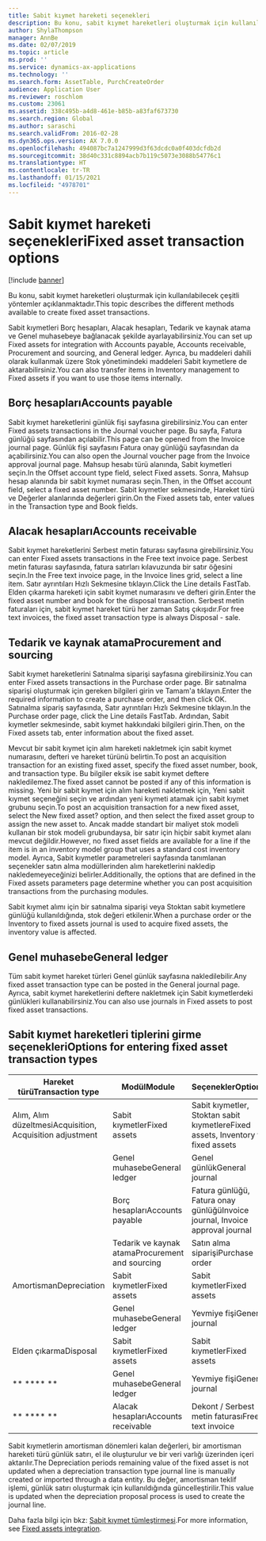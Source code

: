 ```yaml
---
title: Sabit kıymet hareketi seçenekleri
description: Bu konu, sabit kıymet hareketleri oluşturmak için kullanılabilecek çeşitli yöntemler açıklanmaktadır.
author: ShylaThompson
manager: AnnBe
ms.date: 02/07/2019
ms.topic: article
ms.prod: ''
ms.service: dynamics-ax-applications
ms.technology: ''
ms.search.form: AssetTable, PurchCreateOrder
audience: Application User
ms.reviewer: roschlom
ms.custom: 23061
ms.assetid: 338c495b-a4d8-461e-b85b-a83faf673730
ms.search.region: Global
ms.author: saraschi
ms.search.validFrom: 2016-02-28
ms.dyn365.ops.version: AX 7.0.0
ms.openlocfilehash: 494087bc7a1247999d3f63dcdc0a0f403dcfdb2d
ms.sourcegitcommit: 38d40c331c8894acb7b119c5073e3088b54776c1
ms.translationtype: HT
ms.contentlocale: tr-TR
ms.lasthandoff: 01/15/2021
ms.locfileid: "4978701"
---
```

# <a name="fixed-asset-transaction-options"></a><span data-ttu-id="aa51a-103">Sabit kıymet hareketi seçenekleri</span><span class="sxs-lookup"><span data-stu-id="aa51a-103">Fixed asset transaction options</span></span>

[!include [banner](../includes/banner.md)]

<span data-ttu-id="aa51a-104">Bu konu, sabit kıymet hareketleri oluşturmak için kullanılabilecek çeşitli yöntemler açıklanmaktadır.</span><span class="sxs-lookup"><span data-stu-id="aa51a-104">This topic describes the different methods available to create fixed asset transactions.</span></span>

<span data-ttu-id="aa51a-105">Sabit kıymetleri Borç hesapları, Alacak hesapları, Tedarik ve kaynak atama ve Genel muhasebeye bağlanacak şekilde ayarlayabilirsiniz.</span><span class="sxs-lookup"><span data-stu-id="aa51a-105">You can set up Fixed assets for integration with Accounts payable, Accounts receivable, Procurement and sourcing, and General ledger.</span></span> <span data-ttu-id="aa51a-106">Ayrıca, bu maddeleri dahili olarak kullanmak üzere Stok yönetimindeki maddeleri Sabit kıymetlere de aktarabilirsiniz.</span><span class="sxs-lookup"><span data-stu-id="aa51a-106">You can also transfer items in Inventory management to Fixed assets if you want to use those items internally.</span></span>

## <a name="accounts-payable"></a><span data-ttu-id="aa51a-107">Borç hesapları</span><span class="sxs-lookup"><span data-stu-id="aa51a-107">Accounts payable</span></span>
<span data-ttu-id="aa51a-108">Sabit kıymet hareketlerini günlük fişi sayfasına girebilirsiniz.</span><span class="sxs-lookup"><span data-stu-id="aa51a-108">You can enter Fixed assets transactions in the Journal voucher page.</span></span> <span data-ttu-id="aa51a-109">Bu sayfa, Fatura günlüğü sayfasından açılabilir.</span><span class="sxs-lookup"><span data-stu-id="aa51a-109">This page can be opened from the Invoice journal page.</span></span> <span data-ttu-id="aa51a-110">Günlük fişi sayfasını Fatura onay günlüğü sayfasından da açabilirsiniz.</span><span class="sxs-lookup"><span data-stu-id="aa51a-110">You can also open the Journal voucher page from the Invoice approval journal page.</span></span> <span data-ttu-id="aa51a-111">Mahsup hesabı türü alanında, Sabit kıymetleri seçin.</span><span class="sxs-lookup"><span data-stu-id="aa51a-111">In the Offset account type field, select Fixed assets.</span></span> <span data-ttu-id="aa51a-112">Sonra, Mahsup hesap alanında bir sabit kıymet numarası seçin.</span><span class="sxs-lookup"><span data-stu-id="aa51a-112">Then, in the Offset account field, select a fixed asset number.</span></span> <span data-ttu-id="aa51a-113">Sabit kıymetler sekmesinde, Hareket türü ve Değerler alanlarında değerleri girin.</span><span class="sxs-lookup"><span data-stu-id="aa51a-113">On the Fixed assets tab, enter values in the Transaction type and Book fields.</span></span>

## <a name="accounts-receivable"></a><span data-ttu-id="aa51a-114">Alacak hesapları</span><span class="sxs-lookup"><span data-stu-id="aa51a-114">Accounts receivable</span></span>
<span data-ttu-id="aa51a-115">Sabit kıymet hareketlerini Serbest metin faturası sayfasına girebilirsiniz.</span><span class="sxs-lookup"><span data-stu-id="aa51a-115">You can enter Fixed assets transactions in the Free text invoice page.</span></span>  <span data-ttu-id="aa51a-116">Serbest metin faturası sayfasında, fatura satırları kılavuzunda bir satır öğesini seçin.</span><span class="sxs-lookup"><span data-stu-id="aa51a-116">In the Free text invoice page, in the Invoice lines grid, select a line item.</span></span> <span data-ttu-id="aa51a-117">Satır ayrıntıları Hızlı Sekmesine tıklayın.</span><span class="sxs-lookup"><span data-stu-id="aa51a-117">Click the Line details FastTab.</span></span> <span data-ttu-id="aa51a-118">Elden çıkarma hareketi için sabit kıymet numarasını ve defteri girin.</span><span class="sxs-lookup"><span data-stu-id="aa51a-118">Enter the fixed asset number and book for the disposal transaction.</span></span> <span data-ttu-id="aa51a-119">Serbest metin faturaları için, sabit kıymet hareket türü her zaman Satış çıkışıdır.</span><span class="sxs-lookup"><span data-stu-id="aa51a-119">For free text invoices, the fixed asset transaction type is always Disposal - sale.</span></span>

## <a name="procurement-and-sourcing"></a><span data-ttu-id="aa51a-120">Tedarik ve kaynak atama</span><span class="sxs-lookup"><span data-stu-id="aa51a-120">Procurement and sourcing</span></span>
<span data-ttu-id="aa51a-121">Sabit kıymet hareketlerini Satınalma siparişi sayfasına girebilirsiniz.</span><span class="sxs-lookup"><span data-stu-id="aa51a-121">You can enter Fixed assets transactions in the Purchase order page.</span></span> <span data-ttu-id="aa51a-122">Bir satınalma siparişi oluşturmak için gereken bilgileri girin ve Tamam'a tıklayın.</span><span class="sxs-lookup"><span data-stu-id="aa51a-122">Enter the required information to create a purchase order, and then click OK.</span></span> <span data-ttu-id="aa51a-123">Satınalma sipariş sayfasında, Satır ayrıntıları Hızlı Sekmesine tıklayın.</span><span class="sxs-lookup"><span data-stu-id="aa51a-123">In the Purchase order page, click the Line details FastTab.</span></span> <span data-ttu-id="aa51a-124">Ardından, Sabit kıymetler sekmesinde, sabit kıymet hakkındaki bilgileri girin.</span><span class="sxs-lookup"><span data-stu-id="aa51a-124">Then, on the Fixed assets tab, enter information about the fixed asset.</span></span> 

<span data-ttu-id="aa51a-125">Mevcut bir sabit kıymet için alım hareketi nakletmek için sabit kıymet numarasını, defteri ve hareket türünü belirtin.</span><span class="sxs-lookup"><span data-stu-id="aa51a-125">To post an acquisition transaction for an existing fixed asset, specify the fixed asset number, book, and transaction type.</span></span> <span data-ttu-id="aa51a-126">Bu bilgiler eksik ise sabit kıymet deftere nakledilemez.</span><span class="sxs-lookup"><span data-stu-id="aa51a-126">The fixed asset cannot be posted if any of this information is missing.</span></span> <span data-ttu-id="aa51a-127">Yeni bir sabit kıymet için alım hareketi nakletmek için, Yeni sabit kıymet seçeneğini seçin ve ardından yeni kıymeti atamak için sabit kıymet grubunu seçin.</span><span class="sxs-lookup"><span data-stu-id="aa51a-127">To post an acquisition transaction for a new fixed asset, select the New fixed asset? option, and then select the fixed asset group to assign the new asset to.</span></span> <span data-ttu-id="aa51a-128">Ancak madde standart bir maliyet stok modeli kullanan bir stok modeli grubundaysa, bir satır için hiçbir sabit kıymet alanı mevcut değildir.</span><span class="sxs-lookup"><span data-stu-id="aa51a-128">However, no fixed asset fields are available for a line if the item is in an inventory model group that uses a standard cost inventory model.</span></span> <span data-ttu-id="aa51a-129">Ayrıca, Sabit kıymetler parametreleri sayfasında tanımlanan seçenekler satın alma modüllerinden alım hareketlerini nakledip nakledemeyeceğinizi belirler.</span><span class="sxs-lookup"><span data-stu-id="aa51a-129">Additionally, the options that are defined in the Fixed assets parameters page determine whether you can post acquisition transactions from the purchasing modules.</span></span> 

<span data-ttu-id="aa51a-130">Sabit kıymet alımı için bir satınalma siparişi veya Stoktan sabit kıymetlere günlüğü kullanıldığında, stok değeri etkilenir.</span><span class="sxs-lookup"><span data-stu-id="aa51a-130">When a purchase order or the Inventory to fixed assets journal is used to acquire fixed assets, the inventory value is affected.</span></span>

## <a name="general-ledger"></a><span data-ttu-id="aa51a-131">Genel muhasebe</span><span class="sxs-lookup"><span data-stu-id="aa51a-131">General ledger</span></span>
<span data-ttu-id="aa51a-132">Tüm sabit kıymet hareket türleri Genel günlük sayfasına nakledilebilir.</span><span class="sxs-lookup"><span data-stu-id="aa51a-132">Any fixed asset transaction type can be posted in the General journal page.</span></span> <span data-ttu-id="aa51a-133">Ayrıca, sabit kıymet hareketlerini deftere nakletmek için Sabit kıymetlerdeki günlükleri kullanabilirsiniz.</span><span class="sxs-lookup"><span data-stu-id="aa51a-133">You can also use journals in Fixed assets to post fixed asset transactions.</span></span>

## <a name="options-for-entering-fixed-asset-transaction-types"></a><span data-ttu-id="aa51a-134">Sabit kıymet hareketleri tiplerini girme seçenekleri</span><span class="sxs-lookup"><span data-stu-id="aa51a-134">Options for entering fixed asset transaction types</span></span>


| <span data-ttu-id="aa51a-135">Hareket türü</span><span class="sxs-lookup"><span data-stu-id="aa51a-135">Transaction type</span></span>                    | <span data-ttu-id="aa51a-136">Modül</span><span class="sxs-lookup"><span data-stu-id="aa51a-136">Module</span></span>                   | <span data-ttu-id="aa51a-137">Seçenekler</span><span class="sxs-lookup"><span data-stu-id="aa51a-137">Options</span></span>                                   |
|-------------------------------------|--------------------------|-------------------------------------------|
| <span data-ttu-id="aa51a-138">Alım, Alım düzeltmesi</span><span class="sxs-lookup"><span data-stu-id="aa51a-138">Acquisition, Acquisition adjustment</span></span> | <span data-ttu-id="aa51a-139">Sabit kıymetler</span><span class="sxs-lookup"><span data-stu-id="aa51a-139">Fixed assets</span></span>             | <span data-ttu-id="aa51a-140">Sabit kıymetler, Stoktan sabit kıymetlere</span><span class="sxs-lookup"><span data-stu-id="aa51a-140">Fixed assets, Inventory to fixed assets</span></span>   |
|                                     | <span data-ttu-id="aa51a-141">Genel muhasebe</span><span class="sxs-lookup"><span data-stu-id="aa51a-141">General ledger</span></span>           | <span data-ttu-id="aa51a-142">Genel günlük</span><span class="sxs-lookup"><span data-stu-id="aa51a-142">General journal</span></span>                           |
|                                     | <span data-ttu-id="aa51a-143">Borç hesapları</span><span class="sxs-lookup"><span data-stu-id="aa51a-143">Accounts payable</span></span>         | <span data-ttu-id="aa51a-144">Fatura günlüğü, Fatura onay günlüğü</span><span class="sxs-lookup"><span data-stu-id="aa51a-144">Invoice journal, Invoice approval journal</span></span> |
|                                     | <span data-ttu-id="aa51a-145">Tedarik ve kaynak atama</span><span class="sxs-lookup"><span data-stu-id="aa51a-145">Procurement and sourcing</span></span> | <span data-ttu-id="aa51a-146">Satın alma siparişi</span><span class="sxs-lookup"><span data-stu-id="aa51a-146">Purchase order</span></span>                            |
| <span data-ttu-id="aa51a-147">Amortisman</span><span class="sxs-lookup"><span data-stu-id="aa51a-147">Depreciation</span></span>                        | <span data-ttu-id="aa51a-148">Sabit kıymetler</span><span class="sxs-lookup"><span data-stu-id="aa51a-148">Fixed assets</span></span>             | <span data-ttu-id="aa51a-149">Sabit kıymetler</span><span class="sxs-lookup"><span data-stu-id="aa51a-149">Fixed assets</span></span>                              |
|                                     | <span data-ttu-id="aa51a-150">Genel muhasebe</span><span class="sxs-lookup"><span data-stu-id="aa51a-150">General ledger</span></span>           | <span data-ttu-id="aa51a-151">Yevmiye fişi</span><span class="sxs-lookup"><span data-stu-id="aa51a-151">General journal</span></span>                           |
| <span data-ttu-id="aa51a-152">Elden çıkarma</span><span class="sxs-lookup"><span data-stu-id="aa51a-152">Disposal</span></span>                            | <span data-ttu-id="aa51a-153">Sabit kıymetler</span><span class="sxs-lookup"><span data-stu-id="aa51a-153">Fixed assets</span></span>             | <span data-ttu-id="aa51a-154">Sabit kıymetler</span><span class="sxs-lookup"><span data-stu-id="aa51a-154">Fixed assets</span></span>                              |
| <span data-ttu-id="aa51a-155">\*\* \*\*</span><span class="sxs-lookup"><span data-stu-id="aa51a-155">\*\* \*\*</span></span>                               | <span data-ttu-id="aa51a-156">Genel muhasebe</span><span class="sxs-lookup"><span data-stu-id="aa51a-156">General ledger</span></span>           | <span data-ttu-id="aa51a-157">Yevmiye fişi</span><span class="sxs-lookup"><span data-stu-id="aa51a-157">General journal</span></span>                           |
| <span data-ttu-id="aa51a-158">\*\* \*\*</span><span class="sxs-lookup"><span data-stu-id="aa51a-158">\*\* \*\*</span></span>                               | <span data-ttu-id="aa51a-159">Alacak hesapları</span><span class="sxs-lookup"><span data-stu-id="aa51a-159">Accounts receivable</span></span>      | <span data-ttu-id="aa51a-160">Dekont / Serbest metin faturası</span><span class="sxs-lookup"><span data-stu-id="aa51a-160">Free text invoice</span></span>                         |


<span data-ttu-id="aa51a-161">Sabit kıymetlerin amortisman dönemleri kalan değerleri, bir amortisman hareketi türü günlük satırı, el ile oluşturulur ve bir veri varlığı üzerinden içeri aktarılır.</span><span class="sxs-lookup"><span data-stu-id="aa51a-161">The Depreciation periods remaining value of the fixed asset is not updated when a depreciation transaction type journal line is manually created or imported through a data entity.</span></span> <span data-ttu-id="aa51a-162">Bu değer, amortisman teklif işlemi, günlük satırı oluşturmak için kullanıldığında güncelleştirilir.</span><span class="sxs-lookup"><span data-stu-id="aa51a-162">This value is updated when the depreciation proposal process is used to create the journal line.</span></span>

<span data-ttu-id="aa51a-163">Daha fazla bilgi için bkz: [Sabit kıymet tümleştirmesi](fixed-asset-integration.md).</span><span class="sxs-lookup"><span data-stu-id="aa51a-163">For more information, see [Fixed assets integration](fixed-asset-integration.md).</span></span>
